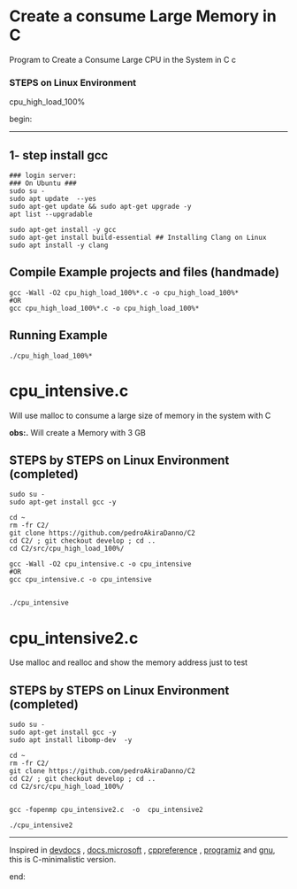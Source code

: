 # Create a consume Large Memory in C

Program to Create a Consume Large CPU in the System in C c

### STEPS on Linux Environment

cpu_high_load_100%

begin:

---

## 1- step install gcc

    ### login server:
    ### On Ubuntu ###
    sudo su -
    sudo apt update  --yes
    sudo apt-get update && sudo apt-get upgrade -y
    apt list --upgradable

    sudo apt-get install -y gcc
    sudo apt-get install build-essential ## Installing Clang on Linux
    sudo apt install -y clang

## Compile Example projects and files (handmade)

    gcc -Wall -O2 cpu_high_load_100%*.c -o cpu_high_load_100%*
    #OR
    gcc cpu_high_load_100%*.c -o cpu_high_load_100%*

## Running Example

    ./cpu_high_load_100%*

# cpu_intensive.c

Will use malloc to consume a large size of memory in the system with C

**obs:.**
Will create a Memory with 3 GB

## STEPS by STEPS on Linux Environment (completed)

    sudo su -
    sudo apt-get install gcc -y

    cd ~
    rm -fr C2/
    git clone https://github.com/pedroAkiraDanno/C2
    cd C2/ ; git checkout develop ; cd ..
    cd C2/src/cpu_high_load_100%/

    gcc -Wall -O2 cpu_intensive.c -o cpu_intensive
    #OR
    gcc cpu_intensive.c -o cpu_intensive


    ./cpu_intensive

# cpu_intensive2.c

Use malloc and realloc and show the memory address just to test

## STEPS by STEPS on Linux Environment (completed)

    sudo su -
    sudo apt-get install gcc -y
    sudo apt install libomp-dev  -y

    cd ~
    rm -fr C2/
    git clone https://github.com/pedroAkiraDanno/C2
    cd C2/ ; git checkout develop ; cd ..
    cd C2/src/cpu_high_load_100%/


    gcc -fopenmp cpu_intensive2.c  -o  cpu_intensive2

    ./cpu_intensive2

---

Inspired in [devdocs](https://devdocs.io/c/) , [docs.microsoft](https://docs.microsoft.com/en-us/cpp/c-language/?view=msvc-170) , [cppreference](https://en.cppreference.com/w/c/language) , [programiz](https://www.programiz.com/c-programming) and [gnu](https://www.gnu.org/software/gnu-c-manual/gnu-c-manual.html), this is C-minimalistic version.

end:
